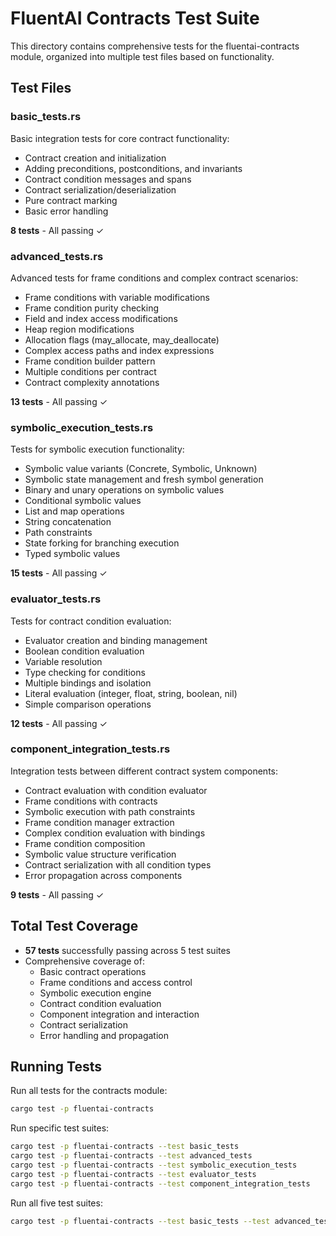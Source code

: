 # FluentAI Contracts Test Suite

This directory contains comprehensive tests for the fluentai-contracts module, organized into multiple test files based on functionality.

## Test Files

### basic_tests.rs
Basic integration tests for core contract functionality:
- Contract creation and initialization
- Adding preconditions, postconditions, and invariants
- Contract condition messages and spans
- Contract serialization/deserialization
- Pure contract marking
- Basic error handling

**8 tests** - All passing ✓

### advanced_tests.rs
Advanced tests for frame conditions and complex contract scenarios:
- Frame conditions with variable modifications
- Frame condition purity checking
- Field and index access modifications
- Heap region modifications
- Allocation flags (may_allocate, may_deallocate)
- Complex access paths and index expressions
- Frame condition builder pattern
- Multiple conditions per contract
- Contract complexity annotations

**13 tests** - All passing ✓

### symbolic_execution_tests.rs
Tests for symbolic execution functionality:
- Symbolic value variants (Concrete, Symbolic, Unknown)
- Symbolic state management and fresh symbol generation
- Binary and unary operations on symbolic values
- Conditional symbolic values
- List and map operations
- String concatenation
- Path constraints
- State forking for branching execution
- Typed symbolic values

**15 tests** - All passing ✓

### evaluator_tests.rs
Tests for contract condition evaluation:
- Evaluator creation and binding management
- Boolean condition evaluation
- Variable resolution  
- Type checking for conditions
- Multiple bindings and isolation
- Literal evaluation (integer, float, string, boolean, nil)
- Simple comparison operations

**12 tests** - All passing ✓

### component_integration_tests.rs
Integration tests between different contract system components:
- Contract evaluation with condition evaluator
- Frame conditions with contracts
- Symbolic execution with path constraints
- Frame condition manager extraction
- Complex condition evaluation with bindings
- Frame condition composition
- Symbolic value structure verification
- Contract serialization with all condition types
- Error propagation across components

**9 tests** - All passing ✓

## Total Test Coverage

- **57 tests** successfully passing across 5 test suites
- Comprehensive coverage of:
  - Basic contract operations
  - Frame conditions and access control
  - Symbolic execution engine
  - Contract condition evaluation
  - Component integration and interaction
  - Contract serialization
  - Error handling and propagation

## Running Tests

Run all tests for the contracts module:
```bash
cargo test -p fluentai-contracts
```

Run specific test suites:
```bash
cargo test -p fluentai-contracts --test basic_tests
cargo test -p fluentai-contracts --test advanced_tests  
cargo test -p fluentai-contracts --test symbolic_execution_tests
cargo test -p fluentai-contracts --test evaluator_tests
cargo test -p fluentai-contracts --test component_integration_tests
```

Run all five test suites:
```bash
cargo test -p fluentai-contracts --test basic_tests --test advanced_tests --test symbolic_execution_tests --test evaluator_tests --test component_integration_tests
```